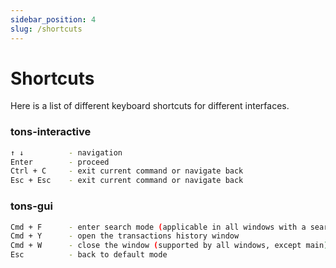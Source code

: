 ```yaml
---
sidebar_position: 4
slug: /shortcuts
---
```


# Shortcuts

Here is a list of different keyboard shortcuts for different interfaces.

### tons-interactive

```bash
↑ ↓          - navigation
Enter        - proceed
Ctrl + C     - exit current command or navigate back
Esc + Esc    - exit current command or navigate back
```


### tons-gui

```bash
Cmd + F      - enter search mode (applicable in all windows with a search bar)
Cmd + Y      - open the transactions history window
Cmd + W      - close the window (supported by all windows, except main)
Esc          - back to default mode
```
